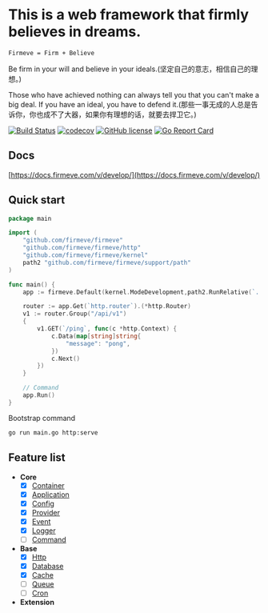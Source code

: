# This is a web framework that firmly believes in dreams.

```
Firmeve = Firm + Believe
``` 

Be firm in your will and believe in your ideals.(坚定自己的意志，相信自己的理想。)

Those who have achieved nothing can always tell you that you can't make a big deal. If you have an ideal, you have to defend it.(那些一事无成的人总是告诉你，你也成不了大器，如果你有理想的话，就要去捍卫它。)

[![Build Status](https://travis-ci.com/firmeve/firmeve.svg?branch=develop)](https://travis-ci.com/firmeve/firmeve)
[![codecov](https://codecov.io/gh/firmeve/firmeve/branch/develop/graph/badge.svg)](https://codecov.io/gh/firmeve/firmeve)
[![GitHub license](https://img.shields.io/github/license/firmeve/firmeve.svg)](https://github.com/firmeve/firmeve/blob/master/LICENSE)
[![Go Report Card](https://goreportcard.com/badge/github.com/firmeve/firmeve)](https://goreportcard.com/report/github.com/firmeve/firmeve)

## Docs

[https://docs.firmeve.com/v/develop/](https://docs.firmeve.com/v/develop/)

## Quick start
```go
package main

import (
    "github.com/firmeve/firmeve"
    "github.com/firmeve/firmeve/http"
    "github.com/firmeve/firmeve/kernel"
    path2 "github.com/firmeve/firmeve/support/path"
)

func main() {
	app := firmeve.Default(kernel.ModeDevelopment,path2.RunRelative(`../../testdata/config`))

    router := app.Get(`http.router`).(*http.Router)
	v1 := router.Group("/api/v1")
	{
		v1.GET(`/ping`, func(c *http.Context) {
			c.Data(map[string]string{
				"message": "pong",
			})
			c.Next()
		})
	}

	// Command
	app.Run()
}
```

Bootstrap command

```bash
go run main.go http:serve
```


## Feature list
- **Core**
    - [x] [Container](./docs/zh-CN/container.md)
    - [x] [Application](./docs/zh-CN/app.md)
    - [x] [Config](./docs/zh-CN/config.md)
    - [x] [Provider](./docs/zh-CN/provider.md)
    - [x] [Event](./docs/zh-CN/event.md)
    - [x] [Logger](./docs/zh-CN/logger.md)
    - [ ] [Command](./docs/zh-CN/command.md)
- **Base**
    - [x] [Http](./docs/zh-CN/http.md)
    - [x] [Database](./docs/zh-CN/databases.md)
    - [x] [Cache](./docs/zh-CN/cache.md)
    - [ ] [Queue](./docs/zh-CN/queue.md)
    - [ ] [Cron](./docs/zh-CN/cron.md)
- **Extension**
